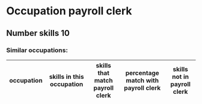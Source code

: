 # Occupation payroll clerk
## Number skills 10
### Similar occupations:
| occupation   | skills in this occupation   | skills that match payroll clerk   | percentage match with payroll clerk   | skills not in payroll clerk   |
|--------------|-----------------------------|-----------------------------------|---------------------------------------|-------------------------------|
